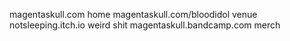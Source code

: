 magentaskull.com home
magentaskull.com/bloodidol venue
notsleeping.itch.io weird shit
magentaskull.bandcamp.com merch
